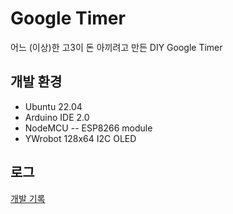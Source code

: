 # Google Timer

어느 (이상)한 고3이 돈 아끼려고 만든 DIY Google Timer

## 개발 환경

- Ubuntu 22.04
- Arduino IDE 2.0
- NodeMCU -- ESP8266 module
- YWrobot 128x64 I2C OLED

## 로그

[개발 기록](log.md)